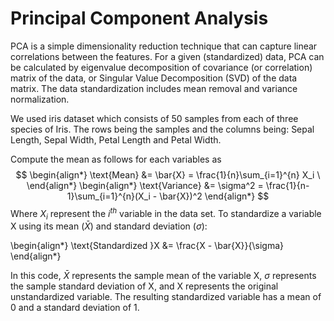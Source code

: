 # Principal Component Analysis

PCA is a simple dimensionality reduction technique that can capture linear correlations between the features. For a given (standardized) data, PCA can be calculated by eigenvalue decomposition of covariance (or correlation) matrix of the data, or Singular Value Decomposition (SVD) of the data matrix. The data standardization includes mean removal and variance normalization.


We used iris dataset which consists of 50 samples from each of three species of Iris. The rows being the samples and the columns being: Sepal Length, Sepal Width, Petal Length and Petal Width.

Compute the mean as follows for each variables as
$$
\begin{align*}
\text{Mean} &= \bar{X} = \frac{1}{n}\sum_{i=1}^{n} X_i \
\end{align*}
\begin{align*}
\text{Variance} &= \sigma^2 = \frac{1}{n-1}\sum_{i=1}^{n}(X_i - \bar{X})^2
\end{align*}
$$
Where $X_{i}$ represent the $i^{th}$ variable in the data set.
 To standardize a variable X using its mean ($\bar{X}$) and standard deviation ($\sigma$):

\begin{align*}
\text{Standardized }X &= \frac{X - \bar{X}}{\sigma}
\end{align*}

In this code, $\bar{X}$ represents the sample mean of the variable X, $\sigma$ represents the sample standard deviation of X, and X represents the original unstandardized variable. The resulting standardized variable has a mean of 0 and a standard deviation of 1.
